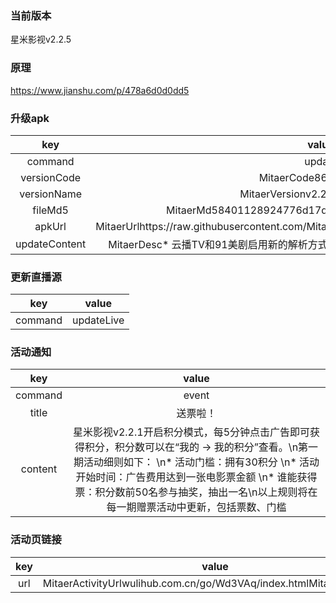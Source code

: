 ### 当前版本
星米影视v2.2.5

### 原理

https://www.jianshu.com/p/478a6d0d0dd5


### 升级apk


| key|value
|:--------:|:---------:
| command   | update      
| versionCode     |MitaerCode86MitaerCode
| versionName | MitaerVersionv2.2.5MitaerVersion
| fileMd5 | MitaerMd58401128924776d17d5849453433c6b95MitaerMd5
| apkUrl| MitaerUrlhttps://raw.githubusercontent.com/Mitaxing/XingMiMovie/master/xingmi.apkMitaerUrl
|updateContent|MitaerDesc* 云播TV和91美剧启用新的解析方式，起播更快；\n * 修复影院页面。MitaerDesc


### 更新直播源

| key|value
|:--------:|:---------:
| command   | updateLive      

### 活动通知

| key|value
|:--------:|:---------:
| command   | event
| title | 送票啦！
| content |  星米影视v2.2.1开启积分模式，每5分钟点击广告即可获得积分，积分数可以在“我的 → 我的积分”查看。\n第一期活动细则如下： \n* 活动门槛：拥有30积分 \n* 活动开始时间：广告费用达到一张电影票金额 \n* 谁能获得票：积分数前50名参与抽奖，抽出一名\n以上规则将在每一期赠票活动中更新，包括票数、门槛

### 活动页链接
| key|value
|:--------:|:---------:
|url|MitaerActivityUrlwulihub.com.cn/go/Wd3VAq/index.htmlMitaerActivityUrl
